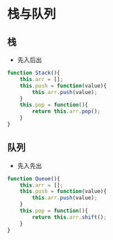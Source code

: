 # 栈与队列

## 栈

- 先入后出

~~~javascript
function Stack(){
    this.arr = [];
    this.push = function(value){
        this.arr.push(value);
    }
    this.pop = function(){
        return this.arr.pop();
    }
}
~~~

## 队列

- 先入先出

~~~javascript
function Queue(){
    this.arr = [];
    this.push = function(value){
        this.arr.push(value);
    }
    this.pop = function(){
        return this.arr.shift();
    }
}
~~~